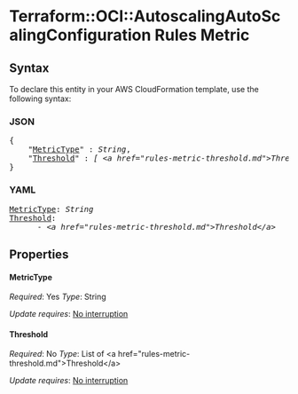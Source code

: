 # Terraform::OCI::AutoscalingAutoScalingConfiguration Rules Metric

## Syntax

To declare this entity in your AWS CloudFormation template, use the following syntax:

### JSON

<pre>
{
    "<a href="#metrictype" title="MetricType">MetricType</a>" : <i>String</i>,
    "<a href="#threshold" title="Threshold">Threshold</a>" : <i>[ &lt;a href=&#34;rules-metric-threshold.md&#34;&gt;Threshold&lt;/a&gt;, ... ]</i>
}
</pre>

### YAML

<pre>
<a href="#metrictype" title="MetricType">MetricType</a>: <i>String</i>
<a href="#threshold" title="Threshold">Threshold</a>: <i>
      - &lt;a href=&#34;rules-metric-threshold.md&#34;&gt;Threshold&lt;/a&gt;</i>
</pre>

## Properties

#### MetricType

_Required_: Yes
_Type_: String

_Update requires_: [No interruption](https://docs.aws.amazon.com/AWSCloudFormation/latest/UserGuide/using-cfn-updating-stacks-update-behaviors.html#update-no-interrupt)

#### Threshold

_Required_: No
_Type_: List of &lt;a href=&#34;rules-metric-threshold.md&#34;&gt;Threshold&lt;/a&gt;

_Update requires_: [No interruption](https://docs.aws.amazon.com/AWSCloudFormation/latest/UserGuide/using-cfn-updating-stacks-update-behaviors.html#update-no-interrupt)

